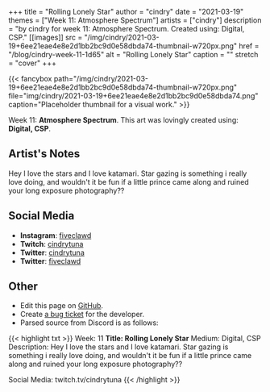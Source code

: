 +++
title =       "Rolling Lonely Star"
author =      "cindry"
date =        "2021-03-19"
themes =      ["Week 11: Atmosphere Spectrum"]
artists =     ["cindry"]
description = "by cindry for week 11: Atmosphere Spectrum. Created using: Digital, CSP."
[[images]]
      src = "/img/cindry/2021-03-19+6ee21eae4e8e2d1bb2bc9d0e58dbda74-thumbnail-w720px.png"
      href = "/blog/cindry-week-11-1d65"
      alt = "Rolling Lonely Star"
      caption = ""
      stretch = "cover"
+++


{{< fancybox path="/img/cindry/2021-03-19+6ee21eae4e8e2d1bb2bc9d0e58dbda74-thumbnail-w720px.png" file="img/cindry/2021-03-19+6ee21eae4e8e2d1bb2bc9d0e58dbda74.png" caption="Placeholder thumbnail for a visual work." >}}


Week 11: **Atmosphere Spectrum**. This art was lovingly created using: **Digital, CSP**.

## Artist's Notes

Hey I love the stars and I love katamari. Star  gazing is something i really love doing, and wouldn't it be fun if a little prince came along and ruined your long exposure photography??

## Social Media

- **Instagram**: <a href='https://instagram.com/fiveclawd' target='_blank'>fiveclawd</a>
- **Twitch**: <a href='https://twitch.tv/cindrytuna' target='_blank'>cindrytuna</a>
- **Twitter**: <a href='https://twitter.com/cindrytuna' target='_blank'>cindrytuna</a>
- **Twitter**: <a href='https://twitter.com/fiveclawd' target='_blank'>fiveclawd</a>

## Other

- Edit this page on [GitHub](https://github.com/teaminkling/web-refresh/edit/main/content/blog/cindry-week-11-1d65.md).
- Create [a bug ticket](https://github.com/teaminkling/web-refresh/issues/new?assignees=&labels=bug&template=problem-report.md&title=) for the developer.
- Parsed source from Discord is as follows:

{{< highlight txt >}}
Week: 11
**Title: Rolling Lonely Star**
Medium: Digital, CSP
Description: Hey I love the stars and I love katamari. Star  gazing is something i really love doing, and wouldn't it be fun if a little prince came along and ruined your long exposure photography??

Social Media: twitch.tv/cindrytuna
{{< /highlight >}}